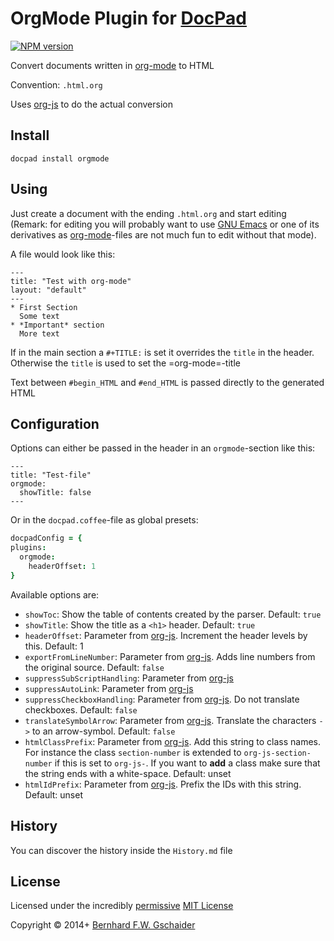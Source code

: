 # OrgMode Plugin for [DocPad](http://docpad.org)

[![NPM version](https://badge.fury.io/js/docpad-plugin-orgmode.png)](https://npmjs.org/package/docpad-plugin-orgmode "View this project on NPM")

Convert documents written in [org-mode](http://orgmode.org) to HTML

Convention:  `.html.org`

Uses [org-js](https://github.com/mooz/org-js) to do the actual conversion

## Install

```
docpad install orgmode
```

## Using

Just create a document with the ending `.html.org` and start editing
(Remark: for editing you will probably want to use
[GNU Emacs](http://www.gnu.org/software/emacs/) or one of its
derivatives as  [org-mode](http://orgmode.org)-files are not much fun
to edit without that mode).

A file would look like this:

```
---
title: "Test with org-mode"
layout: "default"
---
* First Section
  Some text
* *Important* section
  More text
```

If in the main section a `#+TITLE:` is set it overrides the `title` in
the header. Otherwise the `title` is used to set the =org-mode=-title

Text between `#begin_HTML` and `#end_HTML` is passed directly to the
generated HTML

## Configuration

Options can either be passed in the header in an `orgmode`-section
like this:

```
---
title: "Test-file"
orgmode:
  showTitle: false
---
```

Or in the `docpad.coffee`-file as global presets:

```coffeescript
docpadConfig = {
plugins:
  orgmode:
    headerOffset: 1
}
```

Available options are:

* `showToc`: Show the table of contents created by the
  parser. Default: `true`
* `showTitle`: Show the title as a `<h1>` header. Default: `true`
* `headerOffset`: Parameter from
  [org-js](https://github.com/mooz/org-js). Increment the header
  levels by this. Default: 1
* `exportFromLineNumber`: Parameter from
  [org-js](https://github.com/mooz/org-js). Adds line numbers from the
  original source. Default: `false`
* `suppressSubScriptHandling`: Parameter from
  [org-js](https://github.com/mooz/org-js)
* `suppressAutoLink`: Parameter from
  [org-js](https://github.com/mooz/org-js)
* `suppressCheckboxHandling`: Parameter from
  [org-js](https://github.com/mooz/org-js). Do not translate
  checkboxes. Default: `false`
* `translateSymbolArrow`: Parameter from
  [org-js](https://github.com/mooz/org-js). Translate the characters
  `->` to an arrow-symbol. Default: `false`
* `htmlClassPrefix`: Parameter from
  [org-js](https://github.com/mooz/org-js). Add this string to class
  names. For instance the class `section-number` is extended to
  `org-js-section-number` if this is set to `org-js-`. If you want to
  **add** a class make sure that the string ends with a
  white-space. Default: unset
* `htmlIdPrefix`: Parameter from
  [org-js](https://github.com/mooz/org-js). Prefix the IDs with this
  string. Default: unset

## History
You can discover the history inside the `History.md` file



## License

Licensed under the incredibly [permissive](http://en.wikipedia.org/wiki/Permissive_free_software_licence) [MIT License](http://creativecommons.org/licenses/MIT/)

Copyright &copy; 2014+ [Bernhard F.W. Gschaider](https://pi.bgschaid.at)
